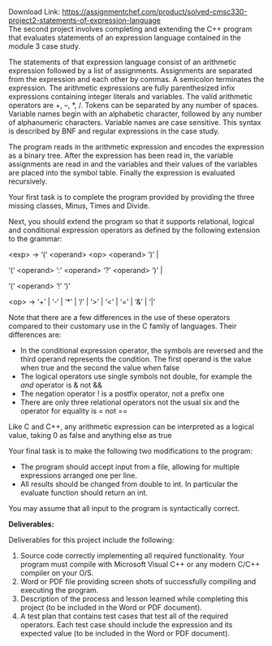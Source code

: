 Download Link: https://assignmentchef.com/product/solved-cmsc330-project2-statements-of-expression-language
<br>
The second project involves completing and extending the C++ program that evaluates statements of an expression language contained in the module 3 case study.

The statements of that expression language consist of an arithmetic expression followed by a list of assignments. Assignments are separated from the expression and each other by commas. A semicolon terminates the expression. The arithmetic expressions are fully parenthesized infix expressions containing integer literals and variables. The valid arithmetic operators are +, –, *, /. Tokens can be separated by any number of spaces. Variable names begin with an alphabetic character, followed by any number of alphanumeric characters. Variable names are case sensitive. This syntax is described by BNF and regular expressions in the case study.

The program reads in the arithmetic expression and encodes the expression as a binary tree. After the expression has been read in, the variable assignments are read in and the variables and their values of the variables are placed into the symbol table. Finally the expression is evaluated recursively.

Your first task is to complete the program provided by providing the three missing classes, Minus, Times and Divide.

Next, you should extend the program so that it supports relational, logical and conditional expression operators as defined by the following extension to the grammar:

&lt;exp&gt; -&gt; ‘(‘ &lt;operand&gt; &lt;op&gt; &lt;operand&gt; ‘)’ |

‘(‘ &lt;operand&gt; ‘:’ &lt;operand&gt; ‘?’ &lt;operand&gt;  ‘)’ |

‘(‘ &lt;operand&gt; ‘!’ ‘)’

&lt;op&gt; -&gt; ‘+’ | ‘-‘ | ‘*’ | ‘/’ | ‘&gt;’ | ‘&lt;‘ | ‘=’ | ‘&amp;’ | ‘|’

Note that there are a few differences in the use of these operators compared to their customary use in the C family of languages. Their differences are:

<ul>

 <li>In the conditional expression operator, the symbols are reversed and the third operand represents the condition. The first operand is the value when true and the second the value when false</li>

 <li>The logical operators use single symbols not double, for example the <em>and</em> operator is &amp; not &amp;&amp;</li>

 <li>The negation operator ! is a postfix operator, not a prefix one</li>

 <li>There are only three relational operators not the usual six and the operator for equality is = not ==</li>

</ul>

Like C and C++, any arithmetic expression can be interpreted as a logical value, taking 0 as false and anything else as true

Your final task is to make the following two modifications to the program:

<ul>

 <li>The program should accept input from a file, allowing for multiple expressions arranged one per line.</li>

 <li>All results should be changed from double to int. In particular the evaluate function should return an int.</li>

</ul>

You may assume that all input to the program is syntactically correct.

<strong>Deliverables: </strong>

Deliverables for this project include the following:

<ol>

 <li>Source code correctly implementing all required functionality. Your program must compile with Microsoft Visual C++ or any modern C/C++ compiler on your O/S.</li>

 <li>Word or PDF file providing screen shots of successfully compiling and executing the program.</li>

 <li>Description of the process and lesson learned while completing this project (to be included in the Word or PDF document).</li>

 <li>A test plan that contains test cases that test all of the required operators. Each test case should include the expression and its expected value (to be included in the Word or PDF document).</li>

</ol>